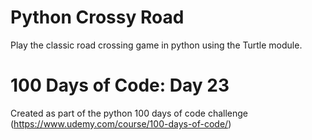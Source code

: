 # Python Crossy Road
Play the classic road crossing game in python using the Turtle module.

# 100 Days of Code: Day 23
Created as part of the python 100 days of code challenge (https://www.udemy.com/course/100-days-of-code/)
